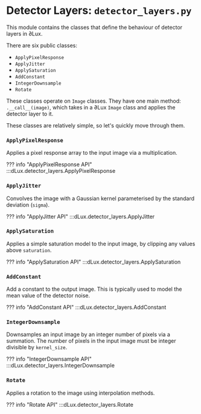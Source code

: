 # Detector Layers: `detector_layers.py`

This module contains the classes that define the behaviour of detector layers in ∂Lux.

There are six public classes:

- `ApplyPixelResponse`
- `ApplyJitter`
- `ApplySaturation`
- `AddConstant`
- `IntegerDownsample`
- `Rotate`

These classes operate on `Image` classes. They have one main method: `.__call__(image)`, which takes in a ∂Lux `Image` class and applies the detector layer to it.

These classes are relatively simple, so let's quickly move through them.

### `ApplyPixelResponse`

Applies a pixel response array to the input image via a multiplication.

??? info "ApplyPixelResponse API"
    :::dLux.detector_layers.ApplyPixelResponse

### `ApplyJitter`

Convolves the image with a Gaussian kernel parameterised by the standard deviation (`sigma`).

??? info "ApplyJitter API"
    :::dLux.detector_layers.ApplyJitter

### `ApplySaturation`

Applies a simple saturation model to the input image, by clipping any values above `saturation`.

??? info "ApplySaturation API"
    :::dLux.detector_layers.ApplySaturation

### `AddConstant`

Add a constant to the output image. This is typically used to model the mean value of the detector noise.

??? info "AddConstant API"
    :::dLux.detector_layers.AddConstant

### `IntegerDownsample`

Downsamples an input image by an integer number of pixels via a summation. The number of pixels in the input image must be integer divisible by `kernel_size`.

??? info "IntegerDownsample API"
    :::dLux.detector_layers.IntegerDownsample

### `Rotate`

Applies a rotation to the image using interpolation methods.

??? info "Rotate API"
    :::dLux.detector_layers.Rotate